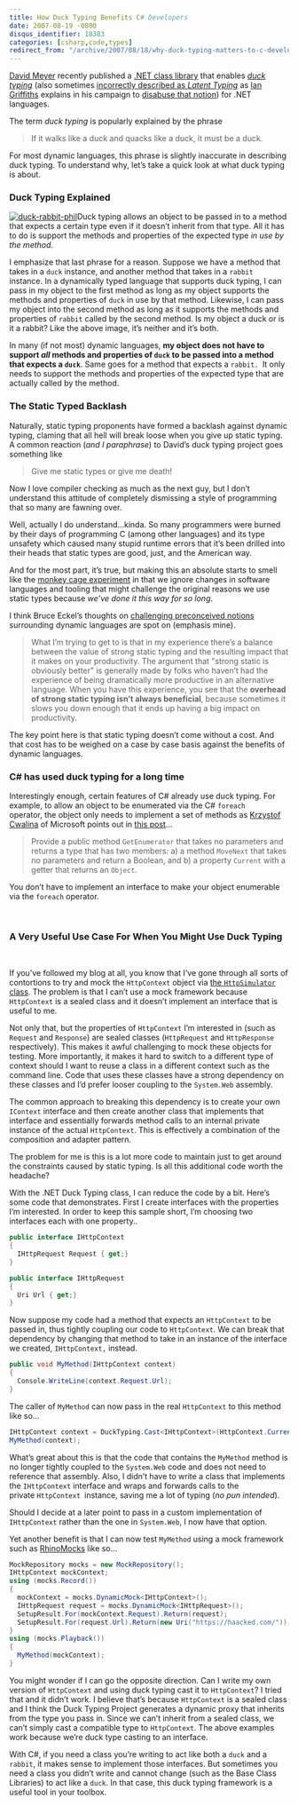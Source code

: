```yaml
---
title: How Duck Typing Benefits C# Developers
date: 2007-08-19 -0800
disqus_identifier: 18383
categories: [csharp,code,types]
redirect_from: "/archive/2007/08/18/why-duck-typing-matters-to-c-developers.aspx/"
---
```


[David
Meyer](http://www.deftflux.net/blog/ "David Meyer’s Blog - deft flux")
recently published a [.NET class
library](http://www.deftflux.net/blog/page/Duck-Typing-Project.aspx "Duck Typing Project")
that enables *[duck
typing](http://en.wikipedia.org/wiki/Duck_typing "Duck typing on Wikipedia")*
(also sometimes [incorrectly described as *Latent
Typing*](http://www.mindview.net/WebLog/log-0051 "Latent Typing") as
[Ian
Griffiths](http://www.interact-sw.co.uk/iangblog/ "Ian Griffith's Blog")
explains in his campaign to [disabuse that
notion](http://www.interact-sw.co.uk/iangblog/2005/01/06/notlatent "Not Latent"))
for .NET languages.

The term *duck typing* is popularly explained by the phrase

> If it walks like a duck and quacks like a duck, it must be a duck.

For most dynamic languages, this phrase is slightly inaccurate in
describing duck typing. To understand why, let’s take a quick look at
what duck typing is about.

### Duck Typing Explained

[![duck-rabbit-phil](https://haacked.com/images/haacked_com/WindowsLiveWriter/WhyDuckTypingMattersInC_919F/duckrabbitphil_thumb.png)](https://haacked.com/images/haacked_com/WindowsLiveWriter/WhyDuckTypingMattersInC_919F/duckrabbitphil.png "Rabbit or Duck?")Duck
typing allows an object to be passed in to a method that expects a
certain type even if it doesn’t inherit from that type. All it has to do
is support the methods and properties of the expected type *in use by
the method*.

I emphasize that last phrase for a reason. Suppose we have a method that
takes in a `duck` instance, and another method that takes in a `rabbit`
instance. In a dynamically typed language that supports duck typing, I
can pass in my object to the first method as long as my object supports
the methods and properties of `duck` in use by that method. Likewise, I
can pass my object into the second method as long as it supports the
methods and properties of `rabbit` called by the second method. Is my
object a duck or is it a rabbit? Like the above image, it’s neither and
it’s both.

In many (if not most) dynamic languages, **my object does not have to
support *all* methods and properties of `duck` to be passed into a
method that expects a `duck`**. Same goes for a method that expects
a `rabbit. `It only needs to support the methods and properties of the
expected type that are actually called by the method.

### The Static Typed Backlash

Naturally, static typing proponents have formed a backlash against
dynamic typing, claming that all hell will break loose when you give up
static typing. A common reaction (*and I paraphrase*) to David’s duck
typing project goes something like

> Give me static types or give me death!

Now I love compiler checking as much as the next guy, but I don’t
understand this attitude of completely dismissing a style of programming
that so many are fawning over.

Well, actually I do understand...kinda. So many programmers were burned
by their days of programming C (among other languages) and its type
unsafety which caused many stupid runtime errors that it’s been drilled
into their heads that static types are good, just, and the American way.

And for the most part, it’s true, but making this an absolute starts to
smell like the [monkey cage
experiment](http://www.safetycenter.navy.mil/Articles/a-m/monkeys.htm "Monkey Cage Experiment") in
that we ignore changes in software languages and tooling that might
challenge the original reasons we use static types because *we’ve done
it this way for so long*.

I think Bruce Eckel’s thoughts on [challenging preconceived
notions](http://www.mindview.net/WebLog/log-0053 "I’m over it - analysis of latent typing")
surrounding dynamic languages are spot on (emphasis mine).

> What I’m trying to get to is that in my experience there’s a balance
> between the value of strong static typing and the resulting impact
> that it makes on your productivity. The argument that "strong static
> is obviously better" is generally made by folks who haven’t had the
> experience of being dramatically more productive in an alternative
> language. When you have this experience, you see that the **overhead
> of strong static typing isn’t always beneficial**, because sometimes
> it slows you down enough that it ends up having a big impact on
> productivity.

The key point here is that static typing doesn’t come without a cost.
And that cost has to be weighed on a case by case basis against the
benefits of dynamic languages.

### C\# has used duck typing for a long time

Interestingly enough, certain features of C\# already use duck typing.
For example, to allow an object to be enumerated via the C\# `foreach`
operator, the object only needs to implement a set of methods as
[Krzystof
Cwalina](http://blogs.msdn.com/kcwalina/ "Designing Reusable Frameworks")
of Microsoft points out in [this
post](http://blogs.msdn.com/kcwalina/archive/2007/07/18/DuckNotation.aspx "Duck Notation")...

> Provide a public method `GetEnumerator` that takes no parameters and
> returns a type that has two members: a) a method `MoveNext` that takes
> no parameters and return a Boolean, and b) a property `Current` with a
> getter that returns an `Object`.

You don’t have to implement an interface to make your object enumerable
via the `foreach` operator.

 

### A Very Useful Use Case For When You Might Use Duck Typing

 

If you’ve followed my blog at all, you know that I’ve gone through all
sorts of contortions to try and mock the `HttpContext` object via [the
`HttpSimulator`
class](https://haacked.com/archive/2007/06/19/unit-tests-web-code-without-a-web-server-using-httpsimulator.aspx "Unit Test Web Code").
The problem is that I can’t use a mock framework because `HttpContext`
is a sealed class and it doesn’t implement an interface that is useful
to me.

Not only that, but the properties of `HttpContext` I’m interested in
(such as `Request` and `Response`) are sealed classes (`HttpRequest` and
`HttpResponse` respectively). This makes it awful challenging to mock
these objects for testing. More importantly, it makes it hard to switch
to a different type of context should I want to reuse a class in a
different context such as the command line. Code that uses these classes
have a strong dependency on these classes and I’d prefer looser coupling
to the `System.Web` assembly.

The common approach to breaking this dependency is to create your own
`IContext` interface and then create another class that implements that
interface and essentially forwards method calls to an internal private
instance of the actual `HttpContext`. This is effectively a combination
of the composition and adapter pattern.

The problem for me is this is a lot more code to maintain just to get
around the constraints caused by static typing. Is all this additional
code worth the headache?

With the .NET Duck Typing class, I can reduce the code by a bit. Here’s
some code that demonstrates. First I create interfaces with the
properties I’m interested. In order to keep this sample short, I’m
choosing two interfaces each with one property..

```csharp
public interface IHttpContext
{
  IHttpRequest Request { get;}
}

public interface IHttpRequest
{
  Uri Url { get;}
}
```

Now suppose my code had a method that expects an `HttpContext` to be
passed in, thus tightly coupling our code to `HttpContext`. We can break
that dependency by changing that method to take in an instance of the
interface we created, `IHttpContext,` instead.

```csharp
public void MyMethod(IHttpContext context)
{
  Console.WriteLine(context.Request.Url);
}
```

The caller of `MyMethod` can now pass in the real `HttpContext` to this
method like so...

```csharp
IHttpContext context = DuckTyping.Cast<IHttpContext>(HttpContext.Current);
MyMethod(context);
```

What’s great about this is that the code that contains the `MyMethod`
method is no longer tightly coupled to the `System.Web` code and does
not need to reference that assembly. Also, I didn’t have to write a
class that implements the `IHttpContext` interface and wraps and
forwards calls to the private `HttpContext `instance, saving me a lot of
typing (*no pun intended*).

Should I decide at a later point to pass in a custom implementation of
`IHttpContext` rather than the one in `System.Web`, I now have that
option.

Yet another benefit is that I can now test `MyMethod` using a mock
framework such as
[RhinoMocks](http://www.ayende.com/projects/rhino-mocks.aspx "A dynamic mock object framework") like
so...

```csharp
MockRepository mocks = new MockRepository();
IHttpContext mockContext;
using (mocks.Record())
{
  mockContext = mocks.DynamicMock<IHttpContext>();
  IHttpRequest request = mocks.DynamicMock<IHttpRequest>();
  SetupResult.For(mockContext.Request).Return(request);
  SetupResult.For(request.Url).Return(new Uri("https://haacked.com/"));
}
using (mocks.Playback())
{
  MyMethod(mockContext);
}
```

You might wonder if I can go the opposite direction. Can I write my own
version of `HttpContext` and using duck typing cast it to `HttpContext`?
I tried that and it didn’t work. I believe that’s because `HttpContext`
is a sealed class and I think the Duck Typing Project generates a
dynamic proxy that inherits from the type you pass in. Since we can’t
inherit from a sealed class, we can’t simply cast a compatible type to
`HttpContext`. The above examples work because we’re duck type casting
to an interface.

With C\#, if you need a class you’re writing to act like both a `duck`
and a `rabbit`, it makes sense to implement those interfaces. But
sometimes you need a class you didn’t write and cannot change (such as
the Base Class Libraries) to act like a `duck`. In that case, this duck
typing framework is a useful tool in your toolbox.
